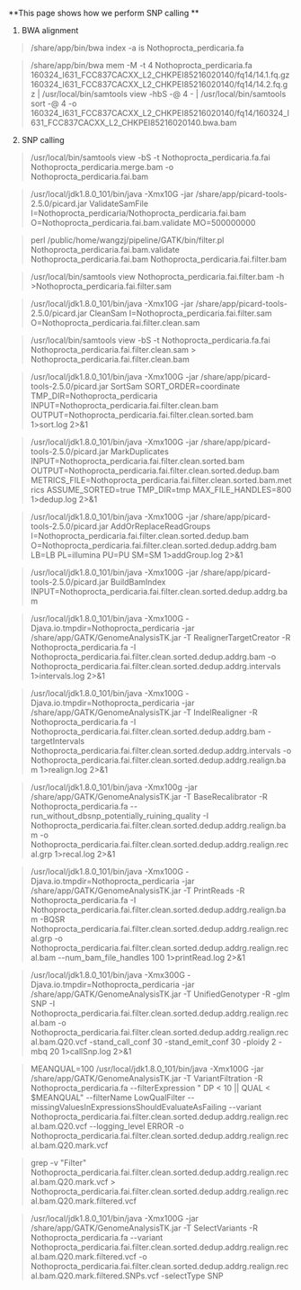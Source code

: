 **This page shows how we perform SNP calling **

1. BWA alignment
  >/share/app/bin/bwa index -a is Nothoprocta_perdicaria.fa
  
  >/share/app/bin/bwa mem -M -t 4 Nothoprocta_perdicaria.fa 160324_I631_FCC837CACXX_L2_CHKPEI85216020140/fq14/14.1.fq.gz 160324_I631_FCC837CACXX_L2_CHKPEI85216020140/fq14/14.2.fq.gz | /usr/local/bin/samtools view -hbS -@ 4 - | /usr/local/bin/samtools sort -@ 4 -o 160324_I631_FCC837CACXX_L2_CHKPEI85216020140/fq14/160324_I631_FCC837CACXX_L2_CHKPEI85216020140.bwa.bam
  
2. SNP calling
  >/usr/local/bin/samtools view -bS -t Nothoprocta_perdicaria.fa.fai Nothoprocta_perdicaria.merge.bam -o Nothoprocta_perdicaria.fai.bam
  
  >/usr/local/jdk1.8.0_101/bin/java -Xmx10G -jar /share/app/picard-tools-2.5.0/picard.jar ValidateSamFile I=Nothoprocta_perdicaria/Nothoprocta_perdicaria.fai.bam  O=Nothoprocta_perdicaria.fai.bam.validate MO=500000000
  
  >perl /public/home/wangzj/pipeline/GATK/bin/filter.pl Nothoprocta_perdicaria.fai.bam.validate Nothoprocta_perdicaria.fai.bam Nothoprocta_perdicaria.fai.filter.bam
  
  >/usr/local/bin/samtools view Nothoprocta_perdicaria.fai.filter.bam  -h  >Nothoprocta_perdicaria.fai.filter.sam
  
  >/usr/local/jdk1.8.0_101/bin/java -Xmx10G -jar /share/app/picard-tools-2.5.0/picard.jar CleanSam I=Nothoprocta_perdicaria.fai.filter.sam O=Nothoprocta_perdicaria.fai.filter.clean.sam
  
  >/usr/local/bin/samtools view -bS -t Nothoprocta_perdicaria.fa.fai Nothoprocta_perdicaria.fai.filter.clean.sam > Nothoprocta_perdicaria.fai.filter.clean.bam
  
  >/usr/local/jdk1.8.0_101/bin/java -Xmx100G -jar /share/app/picard-tools-2.5.0/picard.jar SortSam SORT_ORDER=coordinate TMP_DIR=Nothoprocta_perdicaria INPUT=Nothoprocta_perdicaria.fai.filter.clean.bam OUTPUT=Nothoprocta_perdicaria.fai.filter.clean.sorted.bam 1>sort.log 2>&1
  
  > /usr/local/jdk1.8.0_101/bin/java -Xmx100G -jar /share/app/picard-tools-2.5.0/picard.jar MarkDuplicates INPUT=Nothoprocta_perdicaria.fai.filter.clean.sorted.bam OUTPUT=Nothoprocta_perdicaria.fai.filter.clean.sorted.dedup.bam  METRICS_FILE=Nothoprocta_perdicaria.fai.filter.clean.sorted.bam.metrics ASSUME_SORTED=true TMP_DIR=tmp MAX_FILE_HANDLES=800  1>dedup.log 2>&1
  
  >/usr/local/jdk1.8.0_101/bin/java -Xmx100G -jar /share/app/picard-tools-2.5.0/picard.jar AddOrReplaceReadGroups I=Nothoprocta_perdicaria.fai.filter.clean.sorted.dedup.bam O=Nothoprocta_perdicaria.fai.filter.clean.sorted.dedup.addrg.bam LB=LB PL=illumina PU=PU SM=SM 1>addGroup.log 2>&1
  
  >/usr/local/jdk1.8.0_101/bin/java -Xmx100G -jar /share/app/picard-tools-2.5.0/picard.jar BuildBamIndex INPUT=Nothoprocta_perdicaria.fai.filter.clean.sorted.dedup.addrg.bam
  
  >/usr/local/jdk1.8.0_101/bin/java -Xmx100G -Djava.io.tmpdir=Nothoprocta_perdicaria  -jar /share/app/GATK/GenomeAnalysisTK.jar -T RealignerTargetCreator -R Nothoprocta_perdicaria.fa -I Nothoprocta_perdicaria.fai.filter.clean.sorted.dedup.addrg.bam -o Nothoprocta_perdicaria.fai.filter.clean.sorted.dedup.addrg.intervals 1>intervals.log 2>&1
  
  >/usr/local/jdk1.8.0_101/bin/java -Xmx100G -Djava.io.tmpdir=Nothoprocta_perdicaria  -jar /share/app/GATK/GenomeAnalysisTK.jar -T IndelRealigner -R Nothoprocta_perdicaria.fa -I Nothoprocta_perdicaria.fai.filter.clean.sorted.dedup.addrg.bam -targetIntervals Nothoprocta_perdicaria.fai.filter.clean.sorted.dedup.addrg.intervals -o Nothoprocta_perdicaria.fai.filter.clean.sorted.dedup.addrg.realign.bam 1>realign.log 2>&1
  
  > /usr/local/jdk1.8.0_101/bin/java -Xmx100g -jar /share/app/GATK/GenomeAnalysisTK.jar  -T BaseRecalibrator -R Nothoprocta_perdicaria.fa --run_without_dbsnp_potentially_ruining_quality -I Nothoprocta_perdicaria.fai.filter.clean.sorted.dedup.addrg.realign.bam  -o Nothoprocta_perdicaria.fai.filter.clean.sorted.dedup.addrg.realign.recal.grp 1>recal.log 2>&1
  
  >/usr/local/jdk1.8.0_101/bin/java -Xmx100G -Djava.io.tmpdir=Nothoprocta_perdicaria -jar /share/app/GATK/GenomeAnalysisTK.jar -T PrintReads  -R Nothoprocta_perdicaria.fa  -I Nothoprocta_perdicaria.fai.filter.clean.sorted.dedup.addrg.realign.bam   -BQSR Nothoprocta_perdicaria.fai.filter.clean.sorted.dedup.addrg.realign.recal.grp -o Nothoprocta_perdicaria.fai.filter.clean.sorted.dedup.addrg.realign.recal.bam --num_bam_file_handles 100 1>printRead.log 2>&1
  
  >/usr/local/jdk1.8.0_101/bin/java -Xmx300G -Djava.io.tmpdir=Nothoprocta_perdicaria -jar /share/app/GATK/GenomeAnalysisTK.jar -T UnifiedGenotyper -R -glm SNP -I Nothoprocta_perdicaria.fai.filter.clean.sorted.dedup.addrg.realign.recal.bam  -o Nothoprocta_perdicaria.fai.filter.clean.sorted.dedup.addrg.realign.recal.bam.Q20.vcf  -stand_call_conf 30 -stand_emit_conf 30 -ploidy 2 -mbq 20  1>callSnp.log 2>&1
  
  >MEANQUAL=100
  >/usr/local/jdk1.8.0_101/bin/java -Xmx100G -jar /share/app/GATK/GenomeAnalysisTK.jar -T VariantFiltration -R Nothoprocta_perdicaria.fa --filterExpression " DP < 10 || QUAL < $MEANQUAL" --filterName LowQualFilter --missingValuesInExpressionsShouldEvaluateAsFailing --variant Nothoprocta_perdicaria.fai.filter.clean.sorted.dedup.addrg.realign.recal.bam.Q20.vcf  --logging_level ERROR -o Nothoprocta_perdicaria.fai.filter.clean.sorted.dedup.addrg.realign.recal.bam.Q20.mark.vcf
  
  >grep -v "Filter" Nothoprocta_perdicaria.fai.filter.clean.sorted.dedup.addrg.realign.recal.bam.Q20.mark.vcf  > Nothoprocta_perdicaria.fai.filter.clean.sorted.dedup.addrg.realign.recal.bam.Q20.mark.filtered.vcf
  
  >/usr/local/jdk1.8.0_101/bin/java -Xmx100G -jar /share/app/GATK/GenomeAnalysisTK.jar -T SelectVariants -R Nothoprocta_perdicaria.fa --variant Nothoprocta_perdicaria.fai.filter.clean.sorted.dedup.addrg.realign.recal.bam.Q20.mark.filtered.vcf  -o Nothoprocta_perdicaria.fai.filter.clean.sorted.dedup.addrg.realign.recal.bam.Q20.mark.filtered.SNPs.vcf -selectType SNP
  


